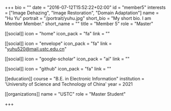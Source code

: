 +++
bio = ""
date = "2016-07-12T15:52:22+02:00"
id = "member5"
interests = ["Image Dehazing", "Image Restoration", "Domain Adaptation"]
name = "Hu Yu"
portrait = "/portrait/yuhu.jpg"
short_bio = "My short bio. I am Member Member."
short_name = ""
title = "Member 5"
role = "Master"

[[social]]
    icon = "home"
    icon_pack = "fa"
    link = ""

[[social]]
    icon = "envelope"
    icon_pack = "fa"
    link = "yuhu520@mail.ustc.edu.cn"

[[social]]
    icon = "google-scholar"
    icon_pack = "ai"
    link = ""

[[social]]
    icon = "github"
    icon_pack = "fa"
    link = ""

[[education]]
    course = "B.E. in Electronic Information"
    institution = 'University of Science and Technology of China'
    year = 2021

[[organizations]]
    name = "USTC"
    role = "Master Student"

+++
